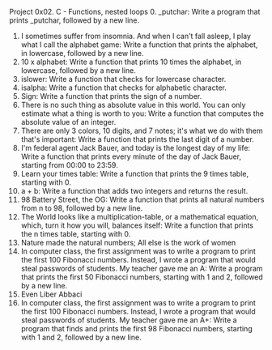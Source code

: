 Project
0x02. C - Functions, nested loops
0. _putchar: Write a program that prints _putchar, followed by a new line.
1. I sometimes suffer from insomnia. And when I can't fall asleep, I play what I call the alphabet game: Write a function that prints the alphabet, in lowercase, followed by a new line.
2. 10 x alphabet: Write a function that prints 10 times the alphabet, in lowercase, followed by a new line.
3. islower: Write a function that checks for lowercase character.
4. isalpha: Write a function that checks for alphabetic character.
5. Sign: Write a function that prints the sign of a number.
6. There is no such thing as absolute value in this world. You can only estimate what a thing is worth to you: Write a function that computes the absolute value of an integer.
7. There are only 3 colors, 10 digits, and 7 notes; it's what we do with them that's important: Write a function that prints the last digit of a number.
8. I'm federal agent Jack Bauer, and today is the longest day of my life: Write a function that prints every minute of the day of Jack Bauer, starting from 00:00 to 23:59.
9. Learn your times table: Write a function that prints the 9 times table, starting with 0.
10. a + b: Write a function that adds two integers and returns the result.
11. 98 Battery Street, the OG: Write a function that prints all natural numbers from n to 98, followed by a new line.
12. The World looks like a multiplication-table, or a mathematical equation, which, turn it how you will, balances itself: Write a function that prints the n times table, starting with 0.
13. Nature made the natural numbers; All else is the work of women
14. In computer class, the first assignment was to write a program to print the first 100 Fibonacci numbers. Instead, I wrote a program that would steal passwords of students. My teacher gave me an A: Write a program that prints the first 50 Fibonacci numbers, starting with 1 and 2, followed by a new line.
15. Even Liber Abbaci
16. In computer class, the first assignment was to write a program to print the first 100 Fibonacci numbers. Instead, I wrote a program that would steal passwords of students. My teacher gave me an A+: Write a program that finds and prints the first 98 Fibonacci numbers, starting with 1 and 2, followed by a new line.
